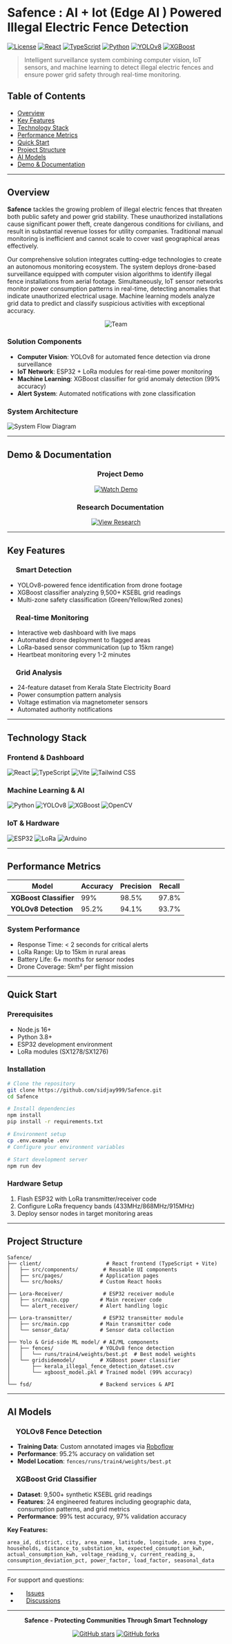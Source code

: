 # Safence : AI + Iot (Edge AI ) Powered Illegal Electric Fence Detection

[![License](https://img.shields.io/badge/License-MIT-blue.svg)](LICENSE)
[![React](https://img.shields.io/badge/React-18.0+-61DAFB?logo=react)](https://reactjs.org/)
[![TypeScript](https://img.shields.io/badge/TypeScript-4.0+-3178C6?logo=typescript)](https://www.typescriptlang.org/)
[![Python](https://img.shields.io/badge/Python-3.8+-3776AB?logo=python)](https://python.org/)
[![YOLOv8](https://img.shields.io/badge/YOLOv8-Computer%20Vision-FF6B6B)](https://github.com/ultralytics/ultralytics)
[![XGBoost](https://img.shields.io/badge/XGBoost-99%25%20Accuracy-FF6B35)](https://xgboost.readthedocs.io/)

> Intelligent surveillance system combining computer vision, IoT sensors, and machine learning to detect illegal electric fences and ensure power grid safety through real-time monitoring.

## Table of Contents
- [Overview](#overview)
- [Key Features](#key-features)
- [Technology Stack](#technology-stack)
- [Performance Metrics](#performance-metrics)
- [Quick Start](#quick-start)
- [Project Structure](#project-structure)
- [AI Models](#ai-models)
- [Demo & Documentation](#demo--documentation)

---

## Overview

**Safence** tackles the growing problem of illegal electric fences that threaten both public safety and power grid stability. These unauthorized installations cause significant power theft, create dangerous conditions for civilians, and result in substantial revenue losses for utility companies. Traditional manual monitoring is inefficient and cannot scale to cover vast geographical areas effectively.

Our comprehensive solution integrates cutting-edge technologies to create an autonomous monitoring ecosystem. The system deploys drone-based surveillance equipped with computer vision algorithms to identify illegal fence installations from aerial footage. Simultaneously, IoT sensor networks monitor power consumption patterns in real-time, detecting anomalies that indicate unauthorized electrical usage. Machine learning models analyze grid data to predict and classify suspicious activities with exceptional accuracy.

<div align="center">

![Team](docs/architecture/teamicon.jpg)

</div>

### Solution Components

- **Computer Vision**: YOLOv8 for automated fence detection via drone surveillance
- **IoT Network**: ESP32 + LoRa modules for real-time power monitoring  
- **Machine Learning**: XGBoost classifier for grid anomaly detection (99% accuracy)
- **Alert System**: Automated notifications with zone classification

### System Architecture
![System Flow Diagram](docs/architecture/system-flow-diagram.jpg)

---


## Demo & Documentation

<div align="center">


### <img src="https://cdn.jsdelivr.net/npm/simple-icons@v9/icons/youtube.svg" width="16" height="16" style="vertical-align: text-bottom;"> Project Demo
[![Watch Demo](https://img.shields.io/badge/Watch%20Demo-FF0000?logo=youtube&logoColor=white)](https://www.youtube.com/watch?v=7cNsytZVGlw)

### <img src="https://cdn.jsdelivr.net/npm/simple-icons@v9/icons/notion.svg" width="16" height="16" style="vertical-align: text-bottom;"> Research Documentation
[![View Research](https://img.shields.io/badge/View%20Research-6366F1?logo=notion&logoColor=white)](https://app.eraser.io/workspace/XtLtvYNHcFG9V9eLr2KM) 
</div>

 
---

## Key Features

### <img src="https://cdn.jsdelivr.net/npm/simple-icons@v9/icons/opencv.svg" width="16" height="16" style="vertical-align: text-bottom;"> Smart Detection
- YOLOv8-powered fence identification from drone footage
- XGBoost classifier analyzing 9,500+ KSEBL grid readings  
- Multi-zone safety classification (Green/Yellow/Red zones)

### <img src="https://cdn.jsdelivr.net/npm/simple-icons@v9/icons/grafana.svg" width="16" height="16" style="vertical-align: text-bottom;"> Real-time Monitoring
- Interactive web dashboard with live maps
- Automated drone deployment to flagged areas
- LoRa-based sensor communication (up to 15km range)
- Heartbeat monitoring every 1-2 minutes

### <img src="https://cdn.jsdelivr.net/npm/simple-icons@v9/icons/lightning.svg" width="16" height="16" style="vertical-align: text-bottom;"> Grid Analysis
- 24-feature dataset from Kerala State Electricity Board
- Power consumption pattern analysis
- Voltage estimation via magnetometer sensors
- Automated authority notifications

---

## Technology Stack

### Frontend & Dashboard
![React](https://img.shields.io/badge/-React-61DAFB?logo=react&logoColor=white)
![TypeScript](https://img.shields.io/badge/-TypeScript-3178C6?logo=typescript&logoColor=white)
![Vite](https://img.shields.io/badge/-Vite-646CFF?logo=vite&logoColor=white)
![Tailwind CSS](https://img.shields.io/badge/-Tailwind%20CSS-38B2AC?logo=tailwind-css&logoColor=white)

### Machine Learning & AI
![Python](https://img.shields.io/badge/-Python-3776AB?logo=python&logoColor=white)
![YOLOv8](https://img.shields.io/badge/-YOLOv8-FF6B6B)
![XGBoost](https://img.shields.io/badge/-XGBoost-FF6B35)
![OpenCV](https://img.shields.io/badge/-OpenCV-5C3EE8?logo=opencv&logoColor=white)

### IoT & Hardware
![ESP32](https://img.shields.io/badge/-ESP32-E7352C)
![LoRa](https://img.shields.io/badge/-LoRa-4CAF50)
![Arduino](https://img.shields.io/badge/-Arduino-00979D?logo=arduino&logoColor=white)

---

## Performance Metrics

| Model | Accuracy | Precision | Recall |
|-------|----------|-----------|--------|
| **XGBoost Classifier** | 99% | 98.5% | 97.8% |
| **YOLOv8 Detection** | 95.2% | 94.1% | 93.7% |

### System Performance
- Response Time: < 2 seconds for critical alerts
- LoRa Range: Up to 15km in rural areas
- Battery Life: 6+ months for sensor nodes
- Drone Coverage: 5km² per flight mission

---

## Quick Start

### Prerequisites
- Node.js 16+
- Python 3.8+
- ESP32 development environment
- LoRa modules (SX1278/SX1276)

### Installation

```bash
# Clone the repository
git clone https://github.com/sidjay999/Safence.git
cd Safence

# Install dependencies
npm install
pip install -r requirements.txt

# Environment setup
cp .env.example .env
# Configure your environment variables

# Start development server
npm run dev
```

### Hardware Setup
1. Flash ESP32 with LoRa transmitter/receiver code
2. Configure LoRa frequency bands (433MHz/868MHz/915MHz)
3. Deploy sensor nodes in target monitoring areas

---

## Project Structure

```
Safence/
├── client/                     # React frontend (TypeScript + Vite)
│   ├── src/components/        # Reusable UI components
│   ├── src/pages/            # Application pages
│   └── src/hooks/            # Custom React hooks
│
├── Lora-Receiver/             # ESP32 receiver module
│   ├── src/main.cpp          # Main receiver code
│   └── alert_receiver/       # Alert handling logic
│
├── Lora-transmitter/          # ESP32 transmitter module  
│   ├── src/main.cpp          # Main transmitter code
│   └── sensor_data/          # Sensor data collection
│
├── Yolo & Grid-side ML model/ # AI/ML components
│   ├── fences/               # YOLOv8 fence detection
│   │   └── runs/train4/weights/best.pt  # Best model weights
│   └── gridsidemodel/        # XGBoost power classifier
│       ├── kerala_illegal_fence_detection_dataset.csv
│       └── xgboost_model.pkl # Trained model (99% accuracy)
│
└── fsd/                      # Backend services & API
```

---

## AI Models

### <img src="https://cdn.jsdelivr.net/npm/simple-icons@v9/icons/yolo.svg" width="16" height="16" style="vertical-align: text-bottom;"> YOLOv8 Fence Detection
- **Training Data**: Custom annotated images via [Roboflow](https://app.roboflow.com/electric-fence/electric-fence-konqs/1)
- **Performance**: 95.2% accuracy on validation set
- **Model Location**: `fences/runs/train4/weights/best.pt`

### <img src="https://cdn.jsdelivr.net/npm/simple-icons@v9/icons/xgboost.svg" width="16" height="16" style="vertical-align: text-bottom;"> XGBoost Grid Classifier
- **Dataset**: 9,500+ synthetic KSEBL grid readings
- **Features**: 24 engineered features including geographic data, consumption patterns, and grid metrics
- **Performance**: 99% test accuracy, 97% validation accuracy

**Key Features:**
```
area_id, district, city, area_name, latitude, longitude, area_type, 
households, distance_to_substation_km, expected_consumption_kwh, 
actual_consumption_kwh, voltage_reading_v, current_reading_a, 
consumption_deviation_pct, power_factor, load_factor, seasonal_data
```

---


For support and questions:
- <img src="https://cdn.jsdelivr.net/npm/simple-icons@v9/icons/github.svg" width="16" height="16" style="vertical-align: text-bottom;"> [Issues](https://github.com/sidjay999/Safence/issues)
- <img src="https://cdn.jsdelivr.net/npm/simple-icons@v9/icons/github.svg" width="16" height="16" style="vertical-align: text-bottom;"> [Discussions](https://github.com/sidjay999/Safence/discussions)

---

<div align="center">

**Safence - Protecting Communities Through Smart Technology**

[![GitHub stars](https://img.shields.io/github/stars/sidjay999/Safence?style=social)](https://github.com/sidjay999/Safence/stargazers)
[![GitHub forks](https://img.shields.io/github/forks/sidjay999/Safence?style=social)](https://github.com/sidjay999/Safence/network/members)

</div>